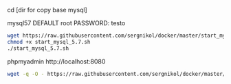 cd [dir for copy base mysql]

mysql57 DEFAULT root PASSWORD: testo
```sh
wget https://raw.githubusercontent.com/sergnikol/docker/master/start_mysql_5.7.sh
chmod +x start_mysql_5.7.sh
./start_mysql_5.7.sh
```

phpmyadmin http://localhost:8080
```sh
wget -q -O - https://raw.githubusercontent.com/sergnikol/docker/master/start_phpmyadmin.sh | sh -
```
